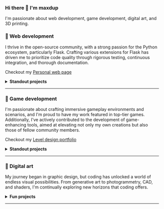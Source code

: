 ### Hi there 👋 I'm maxdup
I'm passionate about web development, game development, digital art, and 3D printing.

### 🧙 Web development
I thrive in the open-source community, with a strong passion for the Python ecosystem, particularly Flask. Crafting various extensions for Flask has driven me to prioritize code quality through rigorous testing, continuous integration, and thorough documentation.

Checkout my [Personal web page](https://maxdup.dev)

<details>
<summary><b>Standout projects</b></summary>

> - [flask-favicon](https://github.com/maxdup/flask-favicon) (An extension that generates and serves favicon assets for diverse platforms)
> - [flask-cache-manifest](https://github.com/maxdup/flask-cache-manifest) (An extension for serving hashed assets via cache-busting manifests.).

</details>

---

### 👾 Game development
I'm passionate about crafting immersive gameplay environments and scenarios, and I'm proud to have my work featured in top-tier games. Additionally, I've actively contributed to the development of game-enhancing tools, aimed at elevating not only my own creations but also those of fellow community members.

Checkout my [Level design portfolio](https://mdupuis.com)

<details>
<summary><b>Standout projects</b></summary>

> - [pySourceSDK](https://pysourcesdk.github.io/hub/) (A collection of Python libraries to handle various game asset file types)
> - [The Orange Toolbox](https://github.com/The-Orange-Toolbox) (Automations and debugging tools for the Source engine).
> - [CompilePal](https://github.com/ruarai/CompilePal) (Build tools and bundler for level creation)

</details>

---

### 🎨 Digital art
My journey began in graphic design, but coding has unlocked a world of endless visual possibilities. From generative art to photogrammetry, CAD, and shaders, I'm continually exploring new horizons that coding offers.

<details>
<summary><b>Fun projects</b></summary>

> - [xmas-iotree](https://github.com/maxdup/xmas-iotree/tree/master) (Position based runtime for individually addressable RGB LED sequences)

</details>

---
